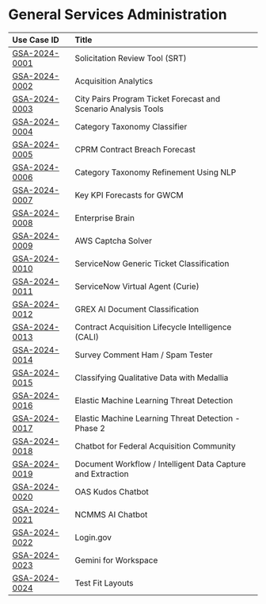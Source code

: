 # General Services Administration
| Use Case ID | Title |
|:----------- |:----- |
| [GSA-2024-0001](<../individual/GSA-2024-0001.md>) | Solicitation Review Tool (SRT) |
| [GSA-2024-0002](<../individual/GSA-2024-0002.md>) | Acquisition Analytics |
| [GSA-2024-0003](<../individual/GSA-2024-0003.md>) | City Pairs Program Ticket Forecast and Scenario Analysis Tools |
| [GSA-2024-0004](<../individual/GSA-2024-0004.md>) | Category Taxonomy Classifier |
| [GSA-2024-0005](<../individual/GSA-2024-0005.md>) | CPRM Contract Breach Forecast |
| [GSA-2024-0006](<../individual/GSA-2024-0006.md>) | Category Taxonomy Refinement Using NLP |
| [GSA-2024-0007](<../individual/GSA-2024-0007.md>) | Key KPI Forecasts for GWCM |
| [GSA-2024-0008](<../individual/GSA-2024-0008.md>) | Enterprise Brain |
| [GSA-2024-0009](<../individual/GSA-2024-0009.md>) | AWS Captcha Solver |
| [GSA-2024-0010](<../individual/GSA-2024-0010.md>) | ServiceNow Generic Ticket Classification |
| [GSA-2024-0011](<../individual/GSA-2024-0011.md>) | ServiceNow Virtual Agent (Curie) |
| [GSA-2024-0012](<../individual/GSA-2024-0012.md>) | GREX AI Document Classification |
| [GSA-2024-0013](<../individual/GSA-2024-0013.md>) | Contract Acquisition Lifecycle Intelligence (CALI) |
| [GSA-2024-0014](<../individual/GSA-2024-0014.md>) | Survey Comment Ham / Spam Tester |
| [GSA-2024-0015](<../individual/GSA-2024-0015.md>) | Classifying Qualitative Data with Medallia |
| [GSA-2024-0016](<../individual/GSA-2024-0016.md>) | Elastic Machine Learning Threat Detection |
| [GSA-2024-0017](<../individual/GSA-2024-0017.md>) | Elastic Machine Learning Threat Detection - Phase 2 |
| [GSA-2024-0018](<../individual/GSA-2024-0018.md>) | Chatbot for Federal Acquisition Community |
| [GSA-2024-0019](<../individual/GSA-2024-0019.md>) | Document Workflow / Intelligent Data Capture and Extraction |
| [GSA-2024-0020](<../individual/GSA-2024-0020.md>) | OAS Kudos Chatbot |
| [GSA-2024-0021](<../individual/GSA-2024-0021.md>) | NCMMS AI Chatbot |
| [GSA-2024-0022](<../individual/GSA-2024-0022.md>) | Login.gov |
| [GSA-2024-0023](<../individual/GSA-2024-0023.md>) | Gemini for Workspace |
| [GSA-2024-0024](<../individual/GSA-2024-0024.md>) | Test Fit Layouts |